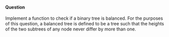 #### Question

Implement a function to check if a binary tree is balanced. For the purposes of this question, a balanced tree is defined to be a tree such that the heights of the two subtrees of any node never differ by more than one.
